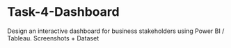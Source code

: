 # Task-4-Dashboard
Design an interactive dashboard for business stakeholders using Power BI / Tableau.
Screenshots + Dataset 

